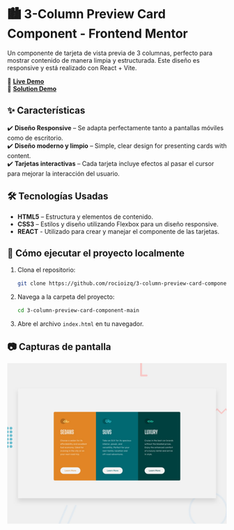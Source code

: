 # 🏙 3-Column Preview Card Component - Frontend Mentor

Un componente de tarjeta de vista previa de 3 columnas, perfecto para mostrar contenido de manera limpia y estructurada. Este diseño es responsive y está realizado con React + Vite.

🔗 **[Live Demo](https://3-column-preview-card-component-main.vercel.app/)**  
🔗 **[Solution Demo](https://www.frontendmentor.io/solutions/3-column-preview-card-component-solution-32GaZuemYr)**  

## ✨ Características 
✔️ **Diseño Responsive** – Se adapta perfectamente tanto a pantallas móviles como de escritorio.  
✔️ **Diseño moderno y limpio** – Simple, clear design for presenting cards with content.  
✔️ **Tarjetas interactivas** – Cada tarjeta incluye efectos al pasar el cursor para mejorar la interacción del usuario. 

## 🛠️ Tecnologías Usadas
- **HTML5** – Estructura y elementos de contenido. 
- **CSS3** – Estilos y diseño utilizando Flexbox para un diseño responsive.
- **REACT** - Utilizado para crear y manejar el componente de las tarjetas.

## 🚀 Cómo ejecutar el proyecto localmente  
1. Clona el repositorio:  
    ```bash
    git clone https://github.com/rocioizq/3-column-preview-card-component-main.git
    ```  
2. Navega a la carpeta del proyecto: 
    ```bash
    cd 3-column-preview-card-component-main
    ```  
3. Abre el archivo `index.html` en tu navegador. 

## 📷 Capturas de pantalla  
![3-Column Preview Card Screenshot](./design/desktop-preview.jpg)  
